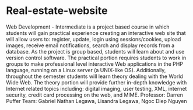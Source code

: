 # Real-estate-website
Web Development - Intermediate is a project based course in which students will gain practical experience creating an interactive web site that will allow users to: register, update, login using sessions/cookies, upload images, receive email notifications, search and display records from a database. 
As the project is group based, students will learn about and use version control software. 
The practical portion requires students to work in groups to make professional level interactive Web applications in the PHP language, running on a Linux server (a UNIX-like OS).
Additionally, throughout the semester students will learn theory dealing with the World Wide Web. 
The theory portion will provide further in-depth knowledge with Internet related topics including: digital imaging, user testing, XML, internet security, credit card processing on the web, and MIME.
Professor: Darren Puffer
Team: Gabriel Nathan Legawa, Lisandra Legawa, Ngoc Diep Nguyen
